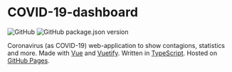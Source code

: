 # COVID-19-dashboard

![GitHub](https://img.shields.io/github/license/federico-dondi/COVID-19-dashboard)
![GitHub package.json version](https://img.shields.io/github/package-json/v/federico-dondi/COVID-19-dashboard)

Coronavirus (as COVID-19) web-application to show contagions, statistics and more. Made with [Vue](https://vuejs.org) and [Vuetify](https://vuetifyjs.com). Written in [TypeScript](https://www.typescriptlang.org). Hosted on [GitHub Pages](https://pages.github.com).
